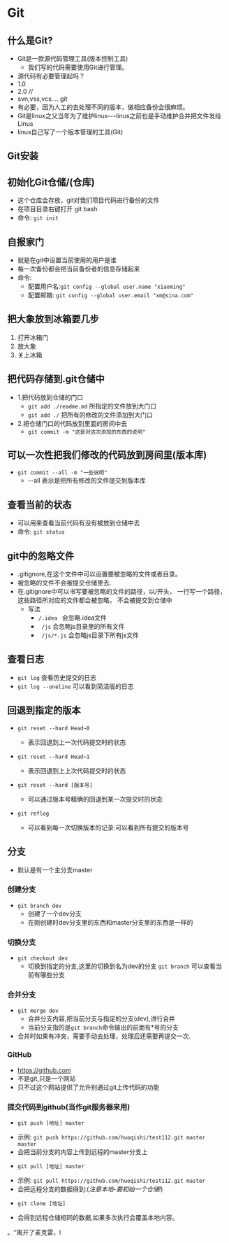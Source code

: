 # Git

## 什么是Git?
  - Git是一款源代码管理工具(版本控制工具)
    - 我们写的代码需要使用Git进行管理。
  - 源代码有必要管理起吗？
  - 1.0
  - 2.0 // 
  - svn,vss,vcs.... git
  - 有必要，因为人工的去处理不同的版本，做相应备份会很麻烦。
  - Git是linux之父当年为了维护linux---linus之前也是手动维护合并把文件发给Linus
  - linus自己写了一个版本管理的工具(Git)

## Git安装

## 初始化Git仓储/(仓库)
- 这个仓库会存放，git对我们项目代码进行备份的文件
- 在项目目录右键打开 git bash
- 命令: `git init`


## 自报家门
- 就是在git中设置当前使用的用户是谁
- 每一次备份都会把当前备份者的信息存储起来
- 命令: 
    + 配置用户名:`git config --global user.name "xiaoming"`
    + 配置邮箱:  `git config --global user.email "xm@sina.com"`


## 把大象放到冰箱要几步
1. 打开冰箱门
2. 放大象
3. 关上冰箱

## 把代码存储到.git仓储中
- 1.把代码放到仓储的门口
    + `git add ./readme.md` 所指定的文件放到大门口
    + `git add ./` 把所有的修改的文件添加到大门口
- 2.把仓储门口的代码放到里面的房间中去
    + `git commit -m "这是对这次添加的东西的说明" `

## 可以一次性把我们修改的代码放到房间里(版本库)
- `git commit --all -m "一些说明"`
    + --all 表示是把所有修改的文件提交到版本库

## 查看当前的状态
- 可以用来查看当前代码有没有被放到仓储中去
- 命令: `git status`

## git中的忽略文件
- .gitignore,在这个文件中可以设置要被忽略的文件或者目录。
- 被忽略的文件不会被提交仓储里去.
- 在.gitignore中可以书写要被忽略的文件的路径，以/开头，
    一行写一个路径，这些路径所对应的文件都会被忽略，
    不会被提交到仓储中
    + 写法
        * ` /.idea  ` 会忽略.idea文件
        * ` /js`      会忽略js目录里的所有文件
        * ` /js/*.js` 会忽略js目录下所有js文件

## 查看日志
- `git log` 查看历史提交的日志
- `git log --oneline` 可以看到简洁版的日志

## 回退到指定的版本
- `git reset --hard Head~0`
    + 表示回退到上一次代码提交时的状态
- `git reset --hard Head~1`
    + 表示回退到上上次代码提交时的状态

- `git reset --hard [版本号]`
    + 可以通过版本号精确的回退到某一次提交时的状态

- `git reflog`
  + 可以看到每一次切换版本的记录:可以看到所有提交的版本号

## 分支
- 默认是有一个主分支master

### 创建分支
- `git branch dev`
    + 创建了一个dev分支
    + 在刚创建时dev分支里的东西和master分支里的东西是一样的

### 切换分支
- `git checkout dev`
    + 切换到指定的分支,这里的切换到名为dev的分支
    `git branch` 可以查看当前有哪些分支


### 合并分支
- `git merge dev`
    + 合并分支内容,把当前分支与指定的分支(dev),进行合并
    + 当前分支指的是`git branch`命令输出的前面有*号的分支
- 合并时如果有冲突，需要手动去处理，处理后还需要再提交一次.

### GitHub 
- https://github.com
- 不是git,只是一个网站
- 只不过这个网站提供了允许别通过git上传代码的功能

### 提交代码到github(当作git服务器来用)
- `git push [地址] master`
 + 示例: `git push https://github.com/huoqishi/test112.git master  master`
 + 会把当前分支的内容上传到远程的master分支上

- `git pull [地址] master`
 + 示例: `git pull https://github.com/huoqishi/test112.git master`
 + 会把远程分支的数据得到:(*注意本地-要初始一个仓储!*)

- `git clone [地址]`
 + 会得到远程仓储相同的数据,如果多次执行会覆盖本地内容。


 。‘’离开了麦克雷，l